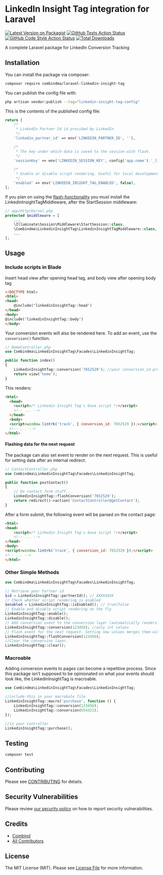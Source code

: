 # LinkedIn Insight Tag integration for Laravel

[![Latest Version on Packagist](https://img.shields.io/packagist/v/combindma/laravel-linkedin-insight-tag.svg?style=flat-square)](https://packagist.org/packages/combindma/laravel-linkedin-insight-tag)
[![GitHub Tests Action Status](https://img.shields.io/github/workflow/status/combindma/laravel-linkedin-insight-tag/run-tests?label=tests)](https://github.com/combindma/laravel-linkedin-insight-tag/actions?query=workflow%3Arun-tests+branch%3Amain)
[![GitHub Code Style Action Status](https://img.shields.io/github/workflow/status/combindma/laravel-linkedin-insight-tag/Check%20&%20fix%20styling?label=code%20style)](https://github.com/combindma/laravel-linkedin-insight-tag/actions?query=workflow%3A"Check+%26+fix+styling"+branch%3Amain)
[![Total Downloads](https://img.shields.io/packagist/dt/combindma/laravel-linkedin-insight-tag.svg?style=flat-square)](https://packagist.org/packages/combindma/laravel-linkedin-insight-tag)

A complete Laravel package for LinkedIn Conversion Tracking

## Installation

You can install the package via composer:

```bash
composer require combindma/laravel-linkedin-insight-tag
```

You can publish the config file with:

```bash
php artisan vendor:publish --tag="linkedin-insight-tag-config"
```

This is the contents of the published config file:

```php
return [
    /*
     * LinkedIn Partner Id id provided by LinkedIn
     */
    'linkedin_partner_id' => env('LINKEDIN_PARTNER_ID', ''),

    /*
     * The key under which data is saved to the session with flash.
     */
    'sessionKey' => env('LINKEDIN_SESSION_KEY', config('app.name').'_linkedinInsightTag'),

    /*
     * Enable or disable script rendering. Useful for local development.
     */
    'enabled' => env('LINKEDIN_INSIGHT_TAG_ENABLED', false),
];
```


If you plan on using the [flash-functionality](#flashing-data-for-the-next-request) you must install the LinkedinInsightTagMiddleware, after the StartSession middleware:

```php
// app/Http/Kernel.php
protected $middleware = [
    ...
    \Illuminate\Session\Middleware\StartSession::class,
    \Combindma\LinkedinInsightTag\LinkedinInsightTagMiddleware::class,
    ...
];
``` 

## Usage

### Include scripts in Blade

Insert head view after opening head tag, and body view after opening body tag

```html
<!DOCTYPE html>
<html>
<head>
    @include('linkedinInsightTag::head')
</head>
<body>
@include('linkedinInsightTag::body')
</body>
```

Your conversion events will also be rendered here. To add an event, use the `conversion()` function.

```php
// HomeController.php
use Combindma\LinkedinInsightTag\Facades\LinkedinInsightTag;

public function index()
{
    LinkedinInsightTag::conversion('7652529'); //your conversion_id provided by Linkedin
    return view('home');
}
```

This renders:

```html
<html>
  <head>
    <script>/* Linkedin Insight Tag's base script */</script>
    <!-- ... -->
  </head>
  <body>
  <script>window.lintrk('track', { conversion_id: 7652529 });</script>
  <!-- ... -->
</html>
```

#### Flashing data for the next request

The package can also set event to render on the next request. This is useful for setting data after an internal redirect.

```php
// ContactController.php
use Combindma\LinkedinInsightTag\Facades\LinkedinInsightTag;

public function postContact()
{
    // Do contact form stuff...
    LinkedinInsightTag::flashConversion('7652529');
    return redirect()->action('ContactController@getContact');
}
```

After a form submit, the following event will be parsed on the contact page:

```html
<html>
<head>
    <script>/* Linkedin Insight Tag's base script */</script>
    <!-- ... -->
</head>
<body>
<script>window.lintrk('track', { conversion_id: 7652529 });</script>
<!-- ... -->
</html>
```

### Other Simple Methods

```php
use Combindma\LinkedinInsightTag\Facades\LinkedinInsightTag;

// Retrieve your Partner id
$id = LinkedinInsightTag::partnerId(); // XXXXXXXX
// Check whether script rendering is enabled
$enabled = LinkedinInsightTag::isEnabled(); // true|false
// Enable and disable script rendering on the fly
LinkedinInsightTag::enable();
LinkedinInsightTag::disable();
// Add conversion event to the conversion layer (automatically renders right before the tag script). Setting new values merges them with the previous ones.
LinkedinInsightTag::conversion(123456); //only int values
// Flash event for the next request. Setting new values merges them with the previous ones.
LinkedinInsightTag::flashConversion(123456);
//Clear the conversion layer.
LinkedinInsightTag::clear();
```

### Macroable

Adding conversion events to pages can become a repetitive process. Since this package isn't supposed to be opinionated on what your events should look like, the LinkedinInsightTag is macroable.

```php
use Combindma\LinkedinInsightTag\Facades\LinkedinInsightTag;

//include this in your macrobale file
LinkedinInsightTag::macro('purchase', function () {
    LinkedinInsightTag::conversion(123456);
    LinkedinInsightTag::conversion(654321);
});

//in your controller
LinkedinInsightTag::purchase();
```


## Testing

```bash
composer test
```

## Contributing

Please see [CONTRIBUTING](.github/CONTRIBUTING.md) for details.

## Security Vulnerabilities

Please review [our security policy](../../security/policy) on how to report security vulnerabilities.

## Credits

- [Combind](https://github.com/combindma)
- [All Contributors](../../contributors)

## License

The MIT License (MIT). Please see [License File](LICENSE.md) for more information.
